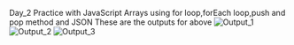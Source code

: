 Day_2
Practice with JavaScript Arrays using for loop,forEach loop,push and pop method and JSON
These are the outputs for above
![Output_1](https://github.com/user-attachments/assets/756a165d-cccf-457d-a1ed-c4519b6a8700)
![Output_2](https://github.com/user-attachments/assets/5cf9426f-466b-4d07-a6de-fa8d71fcdb71)
![Output_3](https://github.com/user-attachments/assets/dc174075-0fe9-4c2c-9a2b-d04a0c47c4c4)
